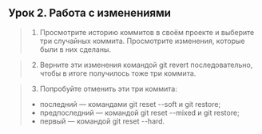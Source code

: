 ## Урок 2. Работа с изменениями

> 1. Просмотрите историю коммитов в своём проекте и выберите три случайных коммита. Просмотрите изменения, которые были в них сделаны.

> 2. Верните эти изменения командой git revert последовательно, чтобы в итоге получилось тоже три коммита.

> 3. Попробуйте отменить эти три коммита:
> * последний — командами git reset --soft и git restore;
> * предпоследний — командой git reset --mixed и git restore;
> * первый — командой git reset --hard.